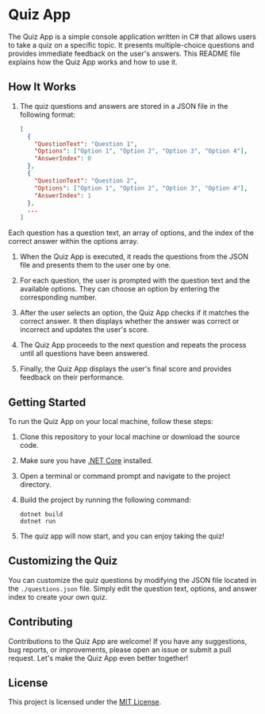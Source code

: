 # Quiz App

The Quiz App is a simple console application written in C# that allows users to take a quiz on a specific topic. It presents multiple-choice questions and provides immediate feedback on the user's answers. This README file explains how the Quiz App works and how to use it.

## How It Works

1. The quiz questions and answers are stored in a JSON file in the following format:

   ```json
   [
     {
       "QuestionText": "Question 1",
       "Options": ["Option 1", "Option 2", "Option 3", "Option 4"],
       "AnswerIndex": 0
     },
     {
       "QuestionText": "Question 2",
       "Options": ["Option 1", "Option 2", "Option 3", "Option 4"],
       "AnswerIndex": 1
     },
     ...
   ]
   ```

Each question has a question text, an array of options, and the index of the correct answer within the options array.

1. When the Quiz App is executed, it reads the questions from the JSON file and presents them to the user one by one.

2. For each question, the user is prompted with the question text and the available options. They can choose an option by entering the corresponding number.

3. After the user selects an option, the Quiz App checks if it matches the correct answer. It then displays whether the answer was correct or incorrect and updates the user's score.

4. The Quiz App proceeds to the next question and repeats the process until all questions have been answered.

5. Finally, the Quiz App displays the user's final score and provides feedback on their performance.

## Getting Started

To run the Quiz App on your local machine, follow these steps:

1. Clone this repository to your local machine or download the source code.

2. Make sure you have [.NET Core](https://dotnet.microsoft.com/download) installed.

3. Open a terminal or command prompt and navigate to the project directory.

4. Build the project by running the following command:

   ```shell
   dotnet build
   dotnet run
   ```

5. The quiz app will now start, and you can enjoy taking the quiz!

## Customizing the Quiz

You can customize the quiz questions by modifying the JSON file located in the `./questions.json` file. Simply edit the question text, options, and answer index to create your own quiz.

## Contributing

Contributions to the Quiz App are welcome! If you have any suggestions, bug reports, or improvements, please open an issue or submit a pull request. Let's make the Quiz App even better together!

## License

This project is licensed under the [MIT License](LICENSE).
